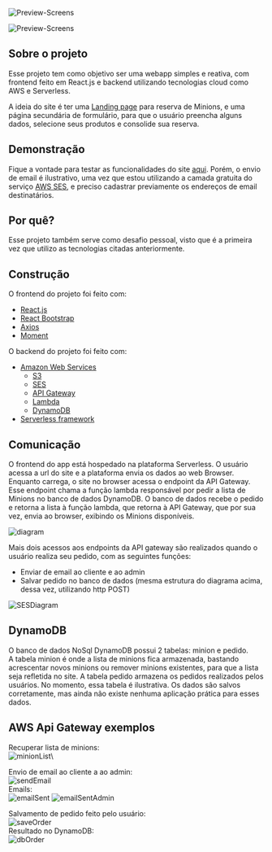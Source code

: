 ![Preview-Screens](https://minion-seller-bucket.s3.amazonaws.com/SS-home.png)

![Preview-Screens](https://minion-seller-bucket.s3.amazonaws.com/SS-reservation.png)

## Sobre o projeto

Esse projeto tem como objetivo ser uma webapp simples e reativa, com frontend feito em React.js e backend utilizando tecnologias cloud como AWS e Serverless.

A ideia do site é ter uma [Landing page](https://pt.wikipedia.org/wiki/Landing_page) para reserva de Minions, e uma página secundária de formulário, para que o usuário preencha alguns dados, selecione seus produtos e consolide sua reserva.

## Demonstração

Fique a vontade para testar as funcionalidades do site [aqui](https://d2srbxsz7klx41.cloudfront.net/). Porém, o envio de email é ilustrativo, uma vez que estou utilizando a camada gratuita do serviço [AWS SES](https://aws.amazon.com/pt/ses/), e preciso cadastrar previamente os endereços de email destinatários.

## Por quê?

Esse projeto também serve como desafio pessoal, visto que é a primeira vez que utilizo as tecnologias citadas anteriormente.

## Construção

O frontend do projeto foi feito com:
- [React.js](https://pt-br.reactjs.org/)
- [React Bootstrap](https://react-bootstrap.github.io/)
- [Axios](https://github.com/axios/axios)
- [Moment](https://momentjs.com/)

O backend do projeto foi feito com:
- [Amazon Web Services](https://aws.amazon.com/pt/)
  - [S3](https://aws.amazon.com/pt/s3/)
  - [SES](https://aws.amazon.com/pt/ses/)
  - [API Gateway](https://aws.amazon.com/pt/api-gateway/)
  - [Lambda](https://aws.amazon.com/pt/lambda/)
  - [DynamoDB](https://aws.amazon.com/pt/dynamodb/)
- [Serverless framework](https://www.serverless.com/)

## Comunicação
O frontend do app está hospedado na plataforma Serverless. O usuário acessa a url do site e a plataforma envia os dados ao web Browser.
Enquanto carrega, o site no browser acessa o endpoint da API Gateway. Esse endpoint chama a função lambda responsável por pedir a lista de Minions no banco de dados DynamoDB.
O banco de dados recebe o pedido e retorna a lista à função lambda, que retorna à API Gateway, que por sua vez, envia ao browser, exibindo os Minions disponíveis.

![diagram](https://minion-seller-bucket.s3.amazonaws.com/diagramaArquitetural.png)

Mais dois acessos aos endpoints da API gateway são realizados quando o usuário realiza seu pedido, com as seguintes funções:
  - Enviar de email ao cliente e ao admin
  - Salvar pedido no banco de dados (mesma estrutura do diagrama acima, dessa vez, utilizando http POST)

![SESDiagram](https://minion-seller-bucket.s3.amazonaws.com/DiagramaSES.png)

## DynamoDB
O banco de dados NoSql DynamoDB possui 2 tabelas: minion e pedido.\
A tabela minion é onde a lista de minions fica armazenada, bastando acrescentar novos minions ou remover minions existentes, para que a lista seja refletida no site.
A tabela pedido armazena os pedidos realizados pelos usuários. No momento, essa tabela é ilustrativa. Os dados são salvos corretamente, mas ainda não existe nenhuma aplicação prática para esses dados.

## AWS Api Gateway exemplos

Recuperar lista de minions:\
![minionList](https://minion-seller-bucket.s3.amazonaws.com/list-dynamo.PNG)\

Envio de email ao cliente a ao admin:\
![sendEmail](https://minion-seller-bucket.s3.amazonaws.com/sendEmail.PNG)\
Emails:\
![emailSent](https://minion-seller-bucket.s3.amazonaws.com/emailSent.PNG)
![emailSentAdmin](https://minion-seller-bucket.s3.amazonaws.com/emailSentAdmin.PNG)

Salvamento de pedido feito pelo usuário:\
![saveOrder](https://minion-seller-bucket.s3.amazonaws.com/saveOrder.PNG)\
Resultado no DynamoDB:\
![dbOrder](https://minion-seller-bucket.s3.amazonaws.com/dbOrder.PNG)

